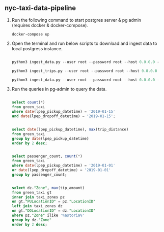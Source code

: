 
## nyc-taxi-data-pipeline

1. Run the following command to start postgres server & pg admin (requires docker & docker-compose).
    
    `docker-compose up`


2. Open the terminal and run below scripts to download and ingest data to local postgress instance.

    ```python
    
    python3 ingest_data.py --user root --password root --host 0.0.0.0 --port 5432 --db ny_taxi --table_name yellow_taxi --url https://github.com/DataTalksClub/nyc-tlc-data/releases/download/yellow/yellow_tripdata_2020-01.csv.gz

    python3 ingest_trips.py --user root --password root --host 0.0.0.0 --port 5432 --db ny_taxi --table_name green_taxi --url https://github.com/DataTalksClub/nyc-tlc-data/releases/download/green/green_tripdata_2019-01.csv.gz

    python3 ingest_data.py --user root --password root --host 0.0.0.0 --port 5432 --db ny_taxi --table_name taxi_zones --url https://s3.amazonaws.com/nyc-tlc/misc/taxi+_zone_lookup.csv
    ```


3. Run the queries in pg-admin to query the data.

    ```sql

    select count(*)
    from green_taxi
    where date(lpep_pickup_datetime) = '2019-01-15'
    and date(lpep_dropoff_datetime) = '2019-01-15';


    select date(lpep_pickup_datetime), max(trip_distance)
    from green_taxi
    group by date(lpep_pickup_datetime)
    order by 2 desc;


    select passenger_count, count(*)
    from green_taxi
    where date(lpep_pickup_datetime) = '2019-01-01'
    or date(lpep_dropoff_datetime) = '2019-01-01'
    group by passenger_count;


    select dz."Zone", max(tip_amount)
    from green_taxi gt
    inner join taxi_zones pz
    on gt."PULocationID" = pz."LocationID"
    left join taxi_zones dz
    on gt."DOLocationID" = dz."LocationID"
    where pz."Zone" ilike '%astoria%'
    group by dz."Zone"
    order by 2 desc;
    ```
